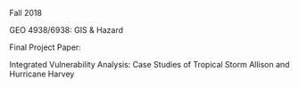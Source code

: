 Fall 2018

GEO 4938/6938: GIS & Hazard

Final Project Paper:

Integrated Vulnerability Analysis: Case Studies of Tropical Storm Allison and Hurricane Harvey
